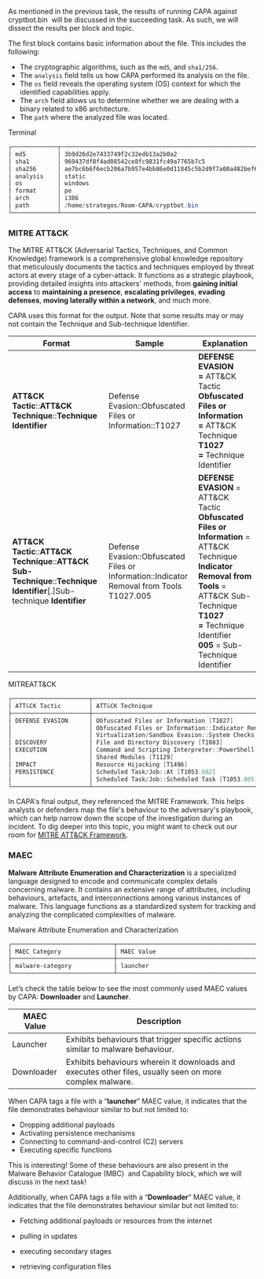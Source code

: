 As mentioned in the previous task, the results of running CAPA against cryptbot.bin  will be discussed in the succeeding task. As such, we will dissect the results per block and topic.

The first block contains basic information about the file. This includes the following:

- The cryptographic algorithms, such as the `md5`, and `sha1/256`.
- The `analysis` field tells us how CAPA performed its analysis on the file.
- The `os` field reveals the operating system (OS) context for which the identified capabilities apply.
- The `arch` field allows us to determine whether we are dealing with a binary related to x86 architecture.
- The `path` where the analyzed file was located.

Terminal

```powershell
┌─────────────┬────────────────────────────────────────────────────────────────────────────────────┐
│ md5         │ 3b9d26d2e7433749f2c32edb13a2b0a2                                                   │
│ sha1        │ 969437df8f4ad08542ce8fc9831fc49a7765b7c5                                           │
│ sha256      │ ae7bc6b6f6ecb206a7b957e4bb86e0d11845c5b2d9f7a00a482bef63b567ce4c                   │
│ analysis    │ static                                                                             │
│ os          │ windows                                                                            │
│ format      │ pe                                                                                 │
│ arch        │ i386                                                                               │
│ path        │ /home/strategos/Room-CAPA/cryptbot.bin                                             │
└─────────────┴────────────────────────────────────────────────────────────────────────────────────┘
```

  

###   

### MITRE ATT&CK

The MITRE ATT&CK (Adversarial Tactics, Techniques, and Common Knowledge) framework is a comprehensive global knowledge repository that meticulously documents the tactics and techniques employed by threat actors at every stage of a cyber-attack. It functions as a strategic playbook, providing detailed insights into attackers' methods, from **gaining initial access** to **maintaining a presence**, **escalating privileges**, **evading defenses**, **moving laterally within a network**, and much more. 

CAPA uses this format for the output. Note that some results may or may not contain the Technique and Sub-technique Identifier.

|Format|Sample|Explanation|
|---|---|---|
|**ATT&CK Tactic**::**ATT&CK Technique**::**Technique Identifier**|Defense Evasion::Obfuscated Files or Information::T1027|**DEFENSE EVASION =** ATT&CK Tactic  <br>**Obfuscated Files or Information =** ATT&CK Technique  <br>**T1027 =** Technique Identifier|
|**ATT&CK Tactic**::**ATT&CK Technique**::**ATT&CK Sub-Technique**::**Technique Identifier**[.]Sub-technique **Identifier**|Defense Evasion::Obfuscated Files or Information::Indicator Removal from Tools T1027.005|**DEFENSE EVASION** = ATT&CK Tactic  <br>**Obfuscated Files or Information** = ATT&CK Technique  <br>**Indicator Removal from Tools** = ATT&CK Sub-Technique  <br>**T1027 =** Technique Identifier  <br>**005** = Sub-Technique Identifier|

  
  

MITREATT&CK

```powershell
┌──────────────────────┬───────────────────────────────────────────────────────────────────────────┐
│ ATT&CK Tactic        │ ATT&CK Technique                                                          │
├──────────────────────┼───────────────────────────────────────────────────────────────────────────┤
│ DEFENSE EVASION      │ Obfuscated Files or Information [T1027]                                   │
│                      │ Obfuscated Files or Information::Indicator Removal from Tools [T1027.005] │
│                      │ Virtualization/Sandbox Evasion::System Checks [T1497.001]                 │
│ DISCOVERY            │ File and Directory Discovery [T1083]                                      │
│ EXECUTION            │ Command and Scripting Interpreter::PowerShell [T1059.001]                 │
│                      │ Shared Modules [T1129]                                                    │
│ IMPACT               │ Resource Hijacking [T1496]                                                │
│ PERSISTENCE          │ Scheduled Task/Job::At [T1053.002]                                        │
│                      │ Scheduled Task/Job::Scheduled Task [T1053.005]                            │
└──────────────────────┴───────────────────────────────────────────────────────────────────────────┘
```

  
In CAPA's final output, they referenced the MITRE Framework. This helps analysts or defenders map the file's behaviour to the adversary's playbook, which can help narrow down the scope of the investigation during an incident. To dig deeper into this topic, you might want to check out our room for [MITRE ATT&CK Framework](https://tryhackme.com/r/room/mitre).  

###   

### MAEC

**Malware Attribute Enumeration and Characterization** is a specialized language designed to encode and communicate complex details concerning malware. It contains an extensive range of attributes, including behaviours, artefacts, and interconnections among various instances of malware. This language functions as a standardized system for tracking and analyzing the complicated complexities of malware.

Malware Attribute Enumeration and Characterization

```powershell
┌─────────────────────────────┬────────────────────────────────────────────────────────────────────┐
│ MAEC Category               │ MAEC Value                                                         │
├─────────────────────────────┼────────────────────────────────────────────────────────────────────┤
│ malware-category            │ launcher                                                           │
└─────────────────────────────┴────────────────────────────────────────────────────────────────────┘
```

  

Let’s check the table below to see the most commonly used MAEC values by CAPA: **Downloader** and **Launcher**.

|**MAEC Value**|Description|
|---|---|
|Launcher|Exhibits behaviours that trigger specific actions similar to malware behaviour.|
|Downloader|Exhibits behaviours wherein it downloads and executes other files, usually seen on more complex malware.|

  

When CAPA tags a file with a “**launcher**” MAEC value, it indicates that the file demonstrates behaviour similar to but not limited to:

- Dropping additional payloads
- Activating persistence mechanisms
- Connecting to command-and-control (C2) servers
- Executing specific functions

This is interesting! Some of these behaviours are also present in the Malware Behavior Catalogue (MBC)  and Capability block, which we will discuss in the next task!

  

Additionally, when CAPA tags a file with a “**Downloader**” MAEC value, it indicates that the file demonstrates behaviour similar but not limited to:

- Fetching additional payloads or resources from the internet  
    
- pulling in updates
- executing secondary stages
- retrieving configuration files